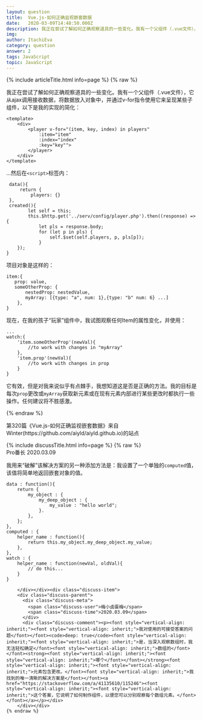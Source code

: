 ```yaml
---
layout: question
title:  Vue.js-如何正确监视嵌套数据
date:   2020-03-09T14:48:50.000Z
description: 我正在尝试了解如何正确观察道具的一些变化。我有一个父组件（.vue文件），它从ajax调用接收数据，将数据放入对象中，并通过v-for指令使用它来呈现某些...
img: 
author: ItachiEva
category: question
answer: 2
tags: JavaScript
topic: JavaScript
---
```

<div class="article-root">
  <div class="article">
    {% include articleTitle.html info=page %}
    {% raw %}
    <div class="article-content"><p><font style="vertical-align: inherit;"><font style="vertical-align: inherit;">我正在尝试了解如何正确观察道具的一些变化。</font><font style="vertical-align: inherit;">我有一个父组件（.vue文件），它从ajax调用接收数据，将数据放入对象中，并通过v-for指令使用它来呈现某些子组件，以下是我的实现的简化：</font></font></p>

<pre><code>&lt;template&gt;<font></font>
    &lt;div&gt;<font></font>
        &lt;player v-for="(item, key, index) in players"<font></font>
            :item="item"<font></font>
            :index="index"<font></font>
            :key="key""&gt;<font></font>
        &lt;/player&gt;<font></font>
    &lt;/div&gt;<font></font>
&lt;/template&gt;<font></font>
</code></pre>

<p><font style="vertical-align: inherit;"><font style="vertical-align: inherit;">...然后在</font></font><code>&lt;script&gt;</code><font style="vertical-align: inherit;"><font style="vertical-align: inherit;">标签内：</font></font></p>

<pre><code> data(){<font></font>
     return {<font></font>
         players: {}<font></font>
 },<font></font>
 created(){<font></font>
        let self = this;<font></font>
        this.$http.get('../serv/config/player.php').then((response) =&gt; {<font></font>
            let pls = response.body;<font></font>
            for (let p in pls) {<font></font>
                self.$set(self.players, p, pls[p]);<font></font>
            }<font></font>
    });<font></font>
}<font></font>
</code></pre>

<p><font style="vertical-align: inherit;"><font style="vertical-align: inherit;">项目对象是这样的：</font></font></p>

<pre><code>item:{<font></font>
   prop: value,<font></font>
   someOtherProp: {<font></font>
       nestedProp: nestedValue,<font></font>
       myArray: [{type: "a", num: 1},{type: "b" num: 6} ...]<font></font>
    },<font></font>
}<font></font>
</code></pre>

<p><font style="vertical-align: inherit;"><font style="vertical-align: inherit;">现在，在我的孩子“玩家”组件中，我试图观察任何Item的属性变化，并使用：</font></font></p>

<pre><code>...<font></font>
watch:{<font></font>
    'item.someOtherProp'(newVal){<font></font>
        //to work with changes in "myArray"<font></font>
    },<font></font>
    'item.prop'(newVal){<font></font>
        //to work with changes in prop<font></font>
    }<font></font>
}<font></font>
</code></pre>

<p><font style="vertical-align: inherit;"><font style="vertical-align: inherit;">它有效，但是对我来说似乎有点棘手，我想知道这是否是正确的方法。</font><font style="vertical-align: inherit;">我的目标是每次</font></font><code>prop</code><font style="vertical-align: inherit;"><font style="vertical-align: inherit;">更改或</font></font><code>myArray</code><font style="vertical-align: inherit;"><font style="vertical-align: inherit;">获取新元素或在现有元素内部</font><font style="vertical-align: inherit;">进行某些</font><font style="vertical-align: inherit;">更改时</font><font style="vertical-align: inherit;">都执行一些操作</font><font style="vertical-align: inherit;">。</font><font style="vertical-align: inherit;">任何建议将不胜感激。</font></font></p></div>
    {% endraw %}
  </div>
  <p class="winter_mark">第320篇《Vue.js-如何正确监视嵌套数据》来自Winter(https://github.com/aiyld/aiyld.github.io)的站点</p>
  <div class="discuss-wrapper">
    {% include discussTitle.html info=page %}
    {% raw %}
    <div class="discuss-item">
        <div class="discuss-parent">
          <div class="discuss-meta">
            <span class="discuss-user">Pro番长</span>
            <span class="discuss-time">2020.03.09</span>
          </div>
          <div class="discuss-comment"><p><font style="vertical-align: inherit;"><font style="vertical-align: inherit;">我用来“破解”该解决方案的另一种添加方法是：我设置了一个单独的</font></font><code>computed</code><font style="vertical-align: inherit;"><font style="vertical-align: inherit;">值，该值将简单地返回嵌套对象的值。</font></font></p>

<pre><code>data : function(){<font></font>
    return {<font></font>
        my_object : {<font></font>
            my_deep_object : {<font></font>
                my_value : "hello world";<font></font>
            }.<font></font>
        },<font></font>
    };<font></font>
},<font></font>
computed : {<font></font>
    helper_name : function(){<font></font>
        return this.my_object.my_deep_object.my_value;<font></font>
    },<font></font>
},<font></font>
watch : {<font></font>
    helper_name : function(newVal, oldVal){<font></font>
        // do this...<font></font>
    }<font></font>
}<font></font>
</code></pre></div>
        </div></div><div class="discuss-item">
        <div class="discuss-parent">
          <div class="discuss-meta">
            <span class="discuss-user">梅小卤蛋梅</span>
            <span class="discuss-time">2020.03.09</span>
          </div>
          <div class="discuss-comment"><p><font style="vertical-align: inherit;"><font style="vertical-align: inherit;">我对使用的可接受答案的问题</font></font><code>deep: true</code><font style="vertical-align: inherit;"><font style="vertical-align: inherit;">是，当深入观察数组时，我无法轻松确定</font><font style="vertical-align: inherit;">数组的</font></font><strong><font style="vertical-align: inherit;"><font style="vertical-align: inherit;">哪个</font></font></strong><font style="vertical-align: inherit;"><font style="vertical-align: inherit;">元素包含更改。</font><font style="vertical-align: inherit;">我找到的唯一清晰的解决方案是</font></font><a href="https://stackoverflow.com/a/41135610/115246"><font style="vertical-align: inherit;"><font style="vertical-align: inherit;">这个答案，它说明了如何制作组件，以便您可以分别观察每个数组元素。</font></font></a></p></div>
        </div></div>
    {% endraw %}
  </div>
<div>
